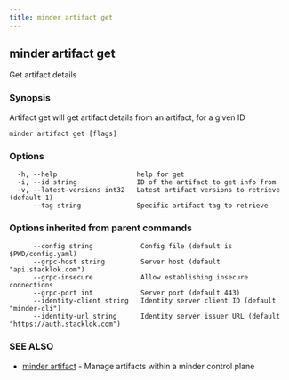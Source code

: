 ```yaml
---
title: minder artifact get
---
```

## minder artifact get

Get artifact details

### Synopsis

Artifact get will get artifact details from an artifact, for a given ID

```
minder artifact get [flags]
```

### Options

```
  -h, --help                    help for get
  -i, --id string               ID of the artifact to get info from
  -v, --latest-versions int32   Latest artifact versions to retrieve (default 1)
      --tag string              Specific artifact tag to retrieve
```

### Options inherited from parent commands

```
      --config string            Config file (default is $PWD/config.yaml)
      --grpc-host string         Server host (default "api.stacklok.com")
      --grpc-insecure            Allow establishing insecure connections
      --grpc-port int            Server port (default 443)
      --identity-client string   Identity server client ID (default "minder-cli")
      --identity-url string      Identity server issuer URL (default "https://auth.stacklok.com")
```

### SEE ALSO

* [minder artifact](minder_artifact.md)	 - Manage artifacts within a minder control plane

